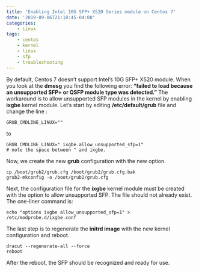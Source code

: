 ```yaml
---
title: 'Enabling Intel 10G SFP+ X520 Series module on Centos 7'
date: '2019-09-06T21:18:45-04:00'
categories:
    - Linux
tags:
    - centos
    - kernel
    - linux
    - sfp
    - troubleshooting
---
```


By default, Centos 7 doesn’t support Intel’s 10G SFP+ X520 module. When you look at the **dmesg**  you find the following error: **“failed to load because an unsupported SFP+ or QSFP module type was detected.”** The workaround is to allow unsupported SFP modules in the kernel by enabling **ixgbe** kernel module. Let’s start by editing **/etc/default/grub** file and   
change the line :

```
GRUB_CMDLINE_LINUX=""
```

to

```
GRUB_CMDLINE_LINUX=" ixgbe.allow_unsupported_sfp=1" 
# note the space between " and ixgbe.
```

Now, we create the new **grub** configuration with the new option.

```
cp /boot/grub2/grub.cfg /boot/grub2/grub.cfg.bak
grub2-mkconfig -o /boot/grub2/grub.cfg
```

Next, the configuration file for the **ixgbe** kernel module must be created with the option to allow unsupported SFP. The file should not already exist. The one-liner command is:

```
echo "options ixgbe allow_unsupported_sfp=1" > /etc/modprobe.d/ixgbe.conf
```

The last step is to regenerate the **initrd image** with the new kernel configuration and reboot.

```
dracut --regenerate-all --force
reboot
```

After the reboot, the SFP should be recognized and ready for use.